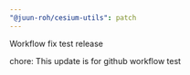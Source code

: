 ```yaml
---
"@juun-roh/cesium-utils": patch
---
```


Workflow fix test release

chore: This update is for github workflow test
